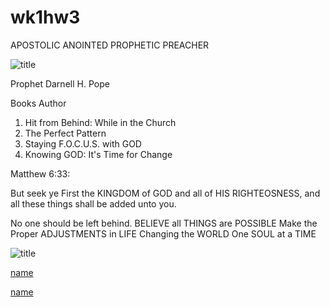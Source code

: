 # wk1hw3
APOSTOLIC ANOINTED PROPHETIC PREACHER

![title](https://www.google.com/imgres?imgurl=https%3A%2F%2Fprofile.alumnius.net%2F233622375.jpg&imgrefurl=https%3A%2F%2Falumnius.net%2Ffayetteville_state_u-8774-31&tbnid=wQZmAvAyx-yR2M&vet=12ahUKEwiTjLvp1Z3qAhWDhFMKHfwwCXAQMygEegUIARCeAQ..i&docid=hwd00odJA2x28M&w=450&h=450&itg=1&q=prophet%20darnell%20pope&ved=2ahUKEwiTjLvp1Z3qAhWDhFMKHfwwCXAQMygEegUIARCeAQ)

Prophet Darnell H. Pope

Books Author

1. Hit from Behind: While in the Church
1. The Perfect Pattern
1. Staying F.O.C.U.S. with GOD
1. Knowing GOD: It's Time for Change

Matthew 6:33:

But seek ye First the KINGDOM of GOD and all of HIS RIGHTEOSNESS, and all these things shall be added unto you.

 No one should be left behind.
 BELIEVE all THINGS are POSSIBLE
 Make the Proper ADJUSTMENTS in LIFE
Changing the WORLD One SOUL at a TIME



![title](https://yt3.ggpht.com/a-/AAuE7mDdjSzTCo9Hs42xS4RrQ2exy2p-gpBUADAXgW8niw=s288-c-k-c0xffffffff-no-rj-mo)

[name](https://www.youtube.com/watch?v=Y_W73ekBg10&t=41s)

[name](https://www.youtube.com/watch?v=dxRMtVO-g9M)
